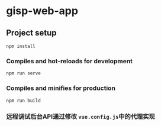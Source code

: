 # gisp-web-app

## Project setup
```
npm install
```

### Compiles and hot-reloads for development
```
npm run serve
```

### Compiles and minifies for production
```
npm run build
```
### 远程调试后台API通过修改 `vue.config.js`中的代理实现

